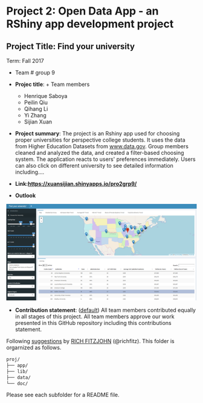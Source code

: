 ﻿# Project 2: Open Data App - an RShiny app development project

## Project Title: Find your university
Term: Fall 2017

+ Team # group 9
+ **Projec title**: + Team members
	+ Henrique Saboya
	+ Peilin Qiu
	+ Qihang Li
	+ Yi Zhang
	+ Sijian Xuan

+ **Project summary**: The project is an Rshiny app used for choosing proper universities for perspective college students. It uses the data from Higher Education Datasets from www.data.gov. Group members cleaned and analyzed the data, and created a filter-based choosing system. The application reacts to users' preferences immediately. Users can also click on different university to see detailed information including.... 

+ **Link:https://xuansijian.shinyapps.io/pro2grp9/**

+ **Outlook**

![screenshot](lib/Intro.png)

+ **Contribution statement**: ([default](doc/a_note_on_contributions.md)) All team members contributed equally in all stages of this project. All team members approve our work presented in this GitHub repository including this contributions statement. 

Following [suggestions](http://nicercode.github.io/blog/2013-04-05-projects/) by [RICH FITZJOHN](http://nicercode.github.io/about/#Team) (@richfitz). This folder is orgarnized as follows.

```
proj/
├── app/
├── lib/
├── data/
└── doc/
```

Please see each subfolder for a README file.

